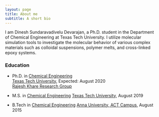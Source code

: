 ```yaml
---
layout: page
title: About me
subtitle: A short bio
---
```


I am Dinesh Sundaravadivelu Devarajan, a Ph.D. student in the Department of Chemical Engineering at Texas Tech University.  I utilize molecular simulation tools to investigate the molecular behavior of various complex materials such as colloidal suspensions, polymer melts, and cross-linked epoxy systems.

### Education

* Ph.D. in [Chemical Engineering](https://www.depts.ttu.edu/che/)  
  [Texas Tech University](https://www.ttu.edu/), Expected: August 2020  
  [Rajesh Khare Research Group](http://www.depts.ttu.edu/che/groups/kharegroup/)

* M.S. in [Chemical Engineering](https://www.depts.ttu.edu/che/)
  [Texas Tech University](https://www.ttu.edu/), August 2019

* B.Tech in [Chemical Engineering](http://chemactech.edu.in/)
  [Anna University, ACT Campus](https://www.annauniv.edu/act/index.html), August 2015
